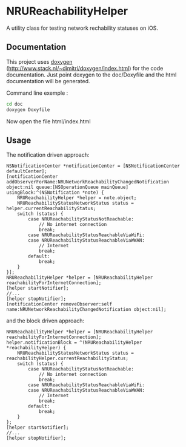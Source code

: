 NRUReachabilityHelper
=====================

A utility class for testing network rechability statuses on iOS.

Documentation
-------------
This project uses [doxygen](http://www.stack.nl/~dimitri/doxygen/index.html) (http://www.stack.nl/~dimitri/doxygen/index.html) for the code documentation.
Just point doxygen to the doc/Doxyfile and the html documentation will be generated.

Command line exemple :
```bash
cd doc
doxygen Doxyfile
```
Now open the file html/index.html


Usage
-----
The notification driven approach:
```objc
NSNotificationCenter *notificationCenter = [NSNotificationCenter defaultCenter];
[notificationCenter addObserverForName:NRUNetworkReachabilityChangedNotification object:nil queue:[NSOperationQueue mainQueue] usingBlock:^(NSNotification *note) {
	NRUReachabilityHelper *helper = note.object;
	NRUReachabilityStatusNetworkStatus status = helper.currentReachabilityStatus;
	switch (status) {
		case NRUReachabilityStatusNotReachable:
			// No internet connection
			break;
		case NRUReachabilityStatusReachableViaWiFi:
		case NRUReachabilityStatusReachableViaWWAN:
			// Internet
			break;
		default:
			break;
	}
}];
NRUReachabilityHelper *helper = [NRUReachabilityHelper reachabilityForInternetConnection];
[helper startNotifier];
//...
[helper stopNotifier];
[notificationCenter removeObserver:self name:NRUNetworkReachabilityChangedNotification object:nil];
```
and the block driven approach:
```objc
NRUReachabilityHelper *helper = [NRUReachabilityHelper reachabilityForInternetConnection];
helper.notificationBlock = ^(NRUReachabilityHelper *reachabilityHelper) {
	NRUReachabilityStatusNetworkStatus status = reachabilityHelper.currentReachabilityStatus;
	switch (status) {
		case NRUReachabilityStatusNotReachable:
			// No internet connection
			break;
		case NRUReachabilityStatusReachableViaWiFi:
		case NRUReachabilityStatusReachableViaWWAN:
			// Internet
			break;
		default:
			break;
	}
};
[helper startNotifier];
//...
[helper stopNotifier];
```
